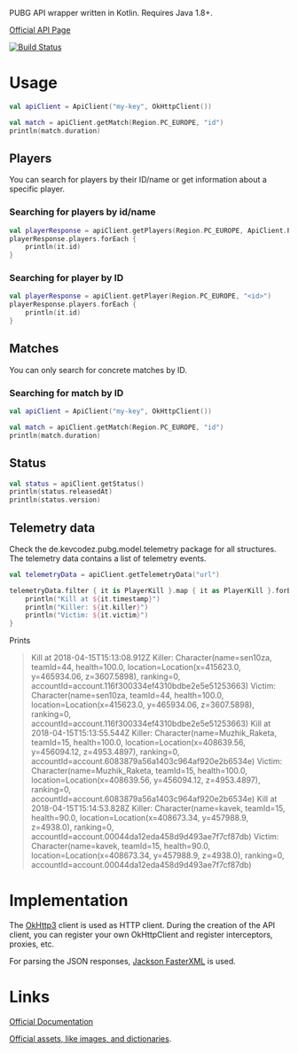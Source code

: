 PUBG API wrapper written in Kotlin. Requires Java 1.8+. 

[Official API Page](https://developer.playbattlegrounds.com)

[![Build Status](https://travis-ci.org/kevcodez/pubg-api-kotlin.svg?branch=master)](https://travis-ci.org/kevcodez/pubg-api-kotlin)

# Usage

```kotlin
val apiClient = ApiClient("my-key", OkHttpClient())

val match = apiClient.getMatch(Region.PC_EUROPE, "id")
println(match.duration)
```

## Players

You can search for players by their ID/name or get information about a specific player.

### Searching for players by id/name

```kotlin
val playerResponse = apiClient.getPlayers(Region.PC_EUROPE, ApiClient.PlayerFilter(playerNames = listOf("HazeZombie")))
playerResponse.players.forEach { 
    println(it.id)
}
```

### Searching for player by ID

```kotlin
val playerResponse = apiClient.getPlayer(Region.PC_EUROPE, "<id>")
playerResponse.players.forEach { 
    println(it.id)
}
```

## Matches

You can only search for concrete matches by ID.

### Searching for match by ID

```kotlin
val apiClient = ApiClient("my-key", OkHttpClient())

val match = apiClient.getMatch(Region.PC_EUROPE, "id")
println(match.duration)
```

## Status

```kotlin
val status = apiClient.getStatus()
println(status.releasedAt)
println(status.version)
```

## Telemetry data

Check the de.kevcodez.pubg.model.telemetry package for all structures. The telemetry data contains a list of telemetry events.

```kotlin
val telemetryData = apiClient.getTelemetryData("url")

telemetryData.filter { it is PlayerKill }.map { it as PlayerKill }.forEach {
    println("Kill at ${it.timestamp}")
    println("Killer: ${it.killer}")
    println("Victim: ${it.victim}")
}
```

Prints

> Kill at 2018-04-15T15:13:08.912Z
>  Killer: Character(name=sen10za, teamId=44, health=100.0, location=Location(x=415623.0, y=465934.06, z=3607.5898), ranking=0, accountId=account.116f300334ef4310bdbe2e5e51253663)
>  Victim: Character(name=sen10za, teamId=44, health=100.0, location=Location(x=415623.0, y=465934.06, z=3607.5898), ranking=0, accountId=account.116f300334ef4310bdbe2e5e51253663)
>  Kill at 2018-04-15T15:13:55.544Z
>  Killer: Character(name=Muzhik_Raketa, teamId=15, health=100.0, location=Location(x=408639.56, y=456094.12, z=4953.4897), ranking=0, accountId=account.6083879a56a1403c964af920e2b6534e)
>  Victim: Character(name=Muzhik_Raketa, teamId=15, health=100.0, location=Location(x=408639.56, y=456094.12, z=4953.4897), ranking=0, accountId=account.6083879a56a1403c964af920e2b6534e)
>  Kill at 2018-04-15T15:14:53.828Z
>  Killer: Character(name=kavek, teamId=15, health=90.0, location=Location(x=408673.34, y=457988.9, z=4938.0), ranking=0, accountId=account.00044da12eda458d9d493ae7f7cf87db)
>  Victim: Character(name=kavek, teamId=15, health=90.0, location=Location(x=408673.34, y=457988.9, z=4938.0), ranking=0, accountId=account.00044da12eda458d9d493ae7f7cf87db)


# Implementation

The [OkHttp3](http://square.github.io/okhttp/) client is used as HTTP client. During the creation of the API client, you can register your own OkHttpClient and register interceptors, proxies, etc.

For parsing the JSON responses, [Jackson FasterXML](https://github.com/FasterXML/jackson) is used.

# Links

[Official Documentation](https://developer.playbattlegrounds.com)

[Official assets, like images, and dictionaries](https://github.com/pubg/api-assets).
